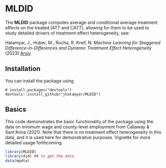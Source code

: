 # MLDID

The **MLDID** package computes average and conditional average treatment effects on the treated (ATT and CATT), allowing for them to be used to study detailed drivers of treatment effect heterogeneity, see:

Hatamyar, J., Huber, M., Rocha, R. Kreif, N. *Machine Learning for Staggered Difference-in-Differences and Dynamic Treatment Effect Heterogeneity* (2023) [Arxiv](https://arxiv.org/abs/2310.11962)

## Installation 

You can install the package using 

```
# install.packages("devtools")
devtools::install_github("jhatamyar/MLDID")
```

## Basics 

This code demonstrates the basic functionality of the package using the data on minimum wage and county-level employment from Callaway & Sant'Anna (2021). Note that there is no treatment effect heterogeneity in this data, and it is used here for demonstrative purposes. Vignette for more detailed usage forthcoming. 

``` R
library(MLDID)
library(did) ## to get the data
data(mpdta)
```
